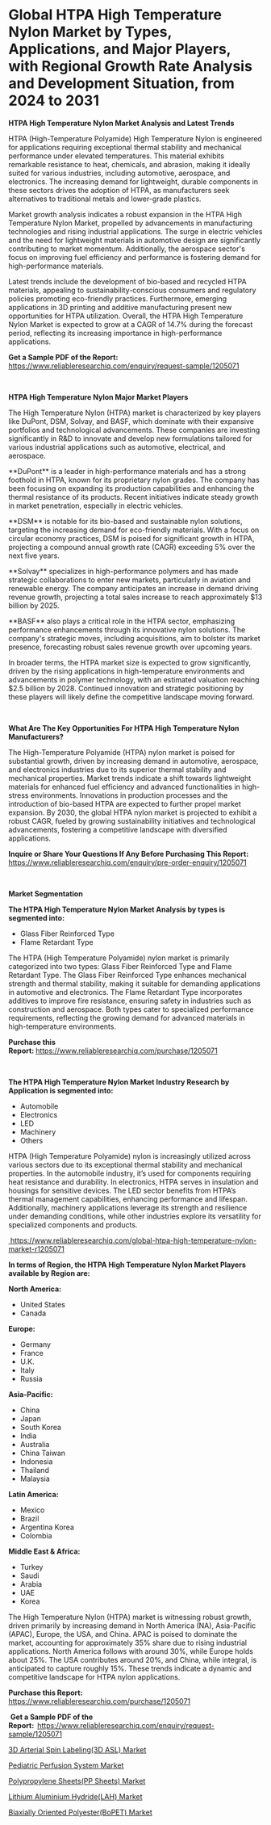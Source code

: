 <p><h1>Global HTPA High Temperature Nylon Market by Types, Applications, and Major Players, with Regional Growth Rate Analysis and Development Situation, from 2024 to 2031</h1></p><p><strong>HTPA High Temperature Nylon Market Analysis and Latest Trends</strong></p>
<p><p>HTPA (High-Temperature Polyamide) High Temperature Nylon is engineered for applications requiring exceptional thermal stability and mechanical performance under elevated temperatures. This material exhibits remarkable resistance to heat, chemicals, and abrasion, making it ideally suited for various industries, including automotive, aerospace, and electronics. The increasing demand for lightweight, durable components in these sectors drives the adoption of HTPA, as manufacturers seek alternatives to traditional metals and lower-grade plastics.</p><p>Market growth analysis indicates a robust expansion in the HTPA High Temperature Nylon Market, propelled by advancements in manufacturing technologies and rising industrial applications. The surge in electric vehicles and the need for lightweight materials in automotive design are significantly contributing to market momentum. Additionally, the aerospace sector's focus on improving fuel efficiency and performance is fostering demand for high-performance materials.</p><p>Latest trends include the development of bio-based and recycled HTPA materials, appealing to sustainability-conscious consumers and regulatory policies promoting eco-friendly practices. Furthermore, emerging applications in 3D printing and additive manufacturing present new opportunities for HTPA utilization. Overall, the HTPA High Temperature Nylon Market is expected to grow at a CAGR of 14.7% during the forecast period, reflecting its increasing importance in high-performance applications.</p></p>
<p><strong>Get a Sample PDF of the Report:&nbsp;</strong> <a href="https://www.reliableresearchiq.com/enquiry/request-sample/1205071?utm_campaign=1546&utm_medium=2&utm_source=Github&utm_content=ia&utm_term=16102024&utm_id=htpa-high-temperature-nylon">https://www.reliableresearchiq.com/enquiry/request-sample/1205071</a></p>
<p>&nbsp;</p>
<p><strong>HTPA High Temperature Nylon Major Market Players</strong></p>
<p><p>The High Temperature Nylon (HTPA) market is characterized by key players like DuPont, DSM, Solvay, and BASF, which dominate with their expansive portfolios and technological advancements. These companies are investing significantly in R&D to innovate and develop new formulations tailored for various industrial applications such as automotive, electrical, and aerospace.</p><p>**DuPont** is a leader in high-performance materials and has a strong foothold in HTPA, known for its proprietary nylon grades. The company has been focusing on expanding its production capabilities and enhancing the thermal resistance of its products. Recent initiatives indicate steady growth in market penetration, especially in electric vehicles.</p><p>**DSM** is notable for its bio-based and sustainable nylon solutions, targeting the increasing demand for eco-friendly materials. With a focus on circular economy practices, DSM is poised for significant growth in HTPA, projecting a compound annual growth rate (CAGR) exceeding 5% over the next five years.</p><p>**Solvay** specializes in high-performance polymers and has made strategic collaborations to enter new markets, particularly in aviation and renewable energy. The company anticipates an increase in demand driving revenue growth, projecting a total sales increase to reach approximately $13 billion by 2025.</p><p>**BASF** also plays a critical role in the HTPA sector, emphasizing performance enhancements through its innovative nylon solutions. The company's strategic moves, including acquisitions, aim to bolster its market presence, forecasting robust sales revenue growth over upcoming years.</p><p>In broader terms, the HTPA market size is expected to grow significantly, driven by the rising applications in high-temperature environments and advancements in polymer technology, with an estimated valuation reaching $2.5 billion by 2028. Continued innovation and strategic positioning by these players will likely define the competitive landscape moving forward.</p></p>
<p>&nbsp;</p>
<p><strong>What Are The Key Opportunities For HTPA High Temperature Nylon Manufacturers?</strong></p>
<p><p>The High-Temperature Polyamide (HTPA) nylon market is poised for substantial growth, driven by increasing demand in automotive, aerospace, and electronics industries due to its superior thermal stability and mechanical properties. Market trends indicate a shift towards lightweight materials for enhanced fuel efficiency and advanced functionalities in high-stress environments. Innovations in production processes and the introduction of bio-based HTPA are expected to further propel market expansion. By 2030, the global HTPA nylon market is projected to exhibit a robust CAGR, fueled by growing sustainability initiatives and technological advancements, fostering a competitive landscape with diversified applications.</p></p>
<p><strong>Inquire or Share Your Questions If Any Before Purchasing This Report:</strong> <a href="https://www.reliableresearchiq.com/enquiry/pre-order-enquiry/1205071?utm_campaign=1546&utm_medium=2&utm_source=Github&utm_content=ia&utm_term=16102024&utm_id=htpa-high-temperature-nylon">https://www.reliableresearchiq.com/enquiry/pre-order-enquiry/1205071</a></p>
<p>&nbsp;</p>
<p><strong>Market Segmentation</strong></p>
<p><strong>The HTPA High Temperature Nylon Market Analysis by types is segmented into:</strong></p>
<p><ul><li>Glass Fiber Reinforced Type</li><li>Flame Retardant Type</li></ul></p>
<p><p>The HTPA (High Temperature Polyamide) nylon market is primarily categorized into two types: Glass Fiber Reinforced Type and Flame Retardant Type. The Glass Fiber Reinforced Type enhances mechanical strength and thermal stability, making it suitable for demanding applications in automotive and electronics. The Flame Retardant Type incorporates additives to improve fire resistance, ensuring safety in industries such as construction and aerospace. Both types cater to specialized performance requirements, reflecting the growing demand for advanced materials in high-temperature environments.</p></p>
<p><strong>Purchase this Report:&nbsp;</strong><a href="https://www.reliableresearchiq.com/purchase/1205071?utm_campaign=1546&utm_medium=2&utm_source=Github&utm_content=ia&utm_term=16102024&utm_id=htpa-high-temperature-nylon">https://www.reliableresearchiq.com/purchase/1205071</a></p>
<p>&nbsp;</p>
<p><strong>The HTPA High Temperature Nylon Market Industry Research by Application is segmented into:</strong></p>
<p><ul><li>Automobile</li><li>Electronics</li><li>LED</li><li>Machinery</li><li>Others</li></ul></p>
<p><p>HTPA (High Temperature Polyamide) nylon is increasingly utilized across various sectors due to its exceptional thermal stability and mechanical properties. In the automobile industry, it’s used for components requiring heat resistance and durability. In electronics, HTPA serves in insulation and housings for sensitive devices. The LED sector benefits from HTPA’s thermal management capabilities, enhancing performance and lifespan. Additionally, machinery applications leverage its strength and resilience under demanding conditions, while other industries explore its versatility for specialized components and products.</p></p>
<p><a href="https://www.reliableresearchiq.com/global-htpa-high-temperature-nylon-market-r1205071?utm_campaign=1546&utm_medium=2&utm_source=Github&utm_content=ia&utm_term=16102024&utm_id=htpa-high-temperature-nylon">&nbsp;https://www.reliableresearchiq.com/global-htpa-high-temperature-nylon-market-r1205071</a></p>
<p><strong>In terms of Region, the HTPA High Temperature Nylon Market Players available by Region are:</strong></p>
<p>
    <p> <strong> North America: </strong>
        <ul>
            <li>United States</li>
            <li>Canada</li>
        </ul>
        </p> 
    <p> <strong> Europe: </strong>
        <ul>
            <li>Germany</li>
            <li>France</li>
            <li>U.K.</li>
            <li>Italy</li>
            <li>Russia</li>
        </ul>
        </p> 
    <p> <strong> Asia-Pacific: </strong>
        <ul>
            <li>China</li>
            <li>Japan</li>
            <li>South Korea</li>
            <li>India</li>
            <li>Australia</li>
            <li>China Taiwan</li>
            <li>Indonesia</li>
            <li>Thailand</li>
            <li>Malaysia</li>
        </ul>
        </p> 
    <p> <strong> Latin America: </strong>
        <ul>
            <li>Mexico</li>
            <li>Brazil</li>
            <li>Argentina Korea</li>
            <li>Colombia</li>
        </ul>
        </p> 
    <p> <strong> Middle East & Africa: </strong>
        <ul>
            <li>Turkey</li>
            <li>Saudi</li>
            <li>Arabia</li>
            <li>UAE</li>
            <li>Korea</li>
        </ul>
    </p>
    </p>
<p><p>The High Temperature Nylon (HTPA) market is witnessing robust growth, driven primarily by increasing demand in North America (NA), Asia-Pacific (APAC), Europe, the USA, and China. APAC is poised to dominate the market, accounting for approximately 35% share due to rising industrial applications. North America follows with around 30%, while Europe holds about 25%. The USA contributes around 20%, and China, while integral, is anticipated to capture roughly 15%. These trends indicate a dynamic and competitive landscape for HTPA nylon applications.</p></p>
<p><strong>Purchase this Report: </strong><a href="https://www.reliableresearchiq.com/purchase/1205071?utm_campaign=1546&utm_medium=2&utm_source=Github&utm_content=ia&utm_term=16102024&utm_id=htpa-high-temperature-nylon">https://www.reliableresearchiq.com/purchase/1205071</a></p>
<p>&nbsp;<strong>Get a Sample PDF of the Report:&nbsp;&nbsp;</strong><a href="https://www.reliableresearchiq.com/enquiry/request-sample/1205071?utm_campaign=1546&utm_medium=2&utm_source=Github&utm_content=ia&utm_term=16102024&utm_id=htpa-high-temperature-nylon">https://www.reliableresearchiq.com/enquiry/request-sample/1205071</a></p>
<p><strong></strong></p>
<p><p><a href="https://www.linkedin.com/pulse/3d-arterial-spin-labeling3d-asl-market-industry-landscape-growth-dqcvc?utm_campaign=1546&utm_medium=2&utm_source=Github&utm_content=ia&utm_term=16102024&utm_id=htpa-high-temperature-nylon">3D Arterial Spin Labeling(3D ASL) Market</a></p><p><a href="https://www.linkedin.com/pulse/pediatric-perfusion-system-market-strategic-insights-product-xxubc?trk=public_post_embed_feed-article-content&utm_campaign=1546&utm_medium=2&utm_source=Github&utm_content=ia&utm_term=16102024&utm_id=htpa-high-temperature-nylon">Pediatric Perfusion System Market</a></p><p><a href="https://www.linkedin.com/pulse/future-innovation-global-polypropylene-sheetspp-sheets-market-5xubc?trk=public_post_embed_feed-article-content&utm_campaign=1546&utm_medium=2&utm_source=Github&utm_content=ia&utm_term=16102024&utm_id=htpa-high-temperature-nylon">Polypropylene Sheets(PP Sheets) Market</a></p><p><a href="https://www.linkedin.com/pulse/exploring-lithium-aluminium-hydridelah-market-strategic-insights-ufwsc?utm_campaign=1546&utm_medium=2&utm_source=Github&utm_content=ia&utm_term=16102024&utm_id=htpa-high-temperature-nylon">Lithium Aluminium Hydride(LAH) Market</a></p><p><a href="https://www.linkedin.com/pulse/insights-biaxially-oriented-polyesterbopet-industry-market-wxo5c?trk=public_post_embed_feed-article-content&utm_campaign=1546&utm_medium=2&utm_source=Github&utm_content=ia&utm_term=16102024&utm_id=htpa-high-temperature-nylon">Biaxially Oriented Polyester(BoPET) Market</a></p></p>